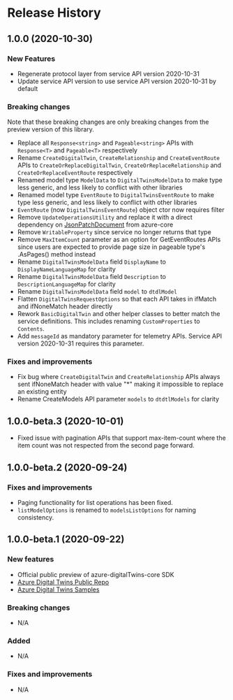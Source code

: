 # Release History

## 1.0.0 (2020-10-30)

### New Features

- Regenerate protocol layer from service API version 2020-10-31
- Update service API version to use service API version 2020-10-31 by default

### Breaking changes

Note that these breaking changes are only breaking changes from the preview version of this library.

- Replace all `Response<string>` and `Pageable<string>` APIs with `Response<T>` and `Pageable<T>` respectively
- Rename `CreateDigitalTwin`, `CreateRelationship` and `CreateEventRoute` APIs to `CreateOrReplaceDigitalTwin`, `CreateOrReplaceRelationship` and `CreateOrReplaceEventRoute` respectively
- Renamed model type `ModelData` to `DigitalTwinsModelData` to make type less generic, and less likely to conflict with other libraries
- Renamed model type `EventRoute` to `DigitalTwinsEventRoute` to make type less generic, and less likely to conflict with other libraries
- `EventRoute` (now `DigitalTwinsEventRoute`) object ctor now requires filter
- Remove `UpdateOperationsUtility` and replace it with a direct dependency on [JsonPatchDocument](https://github.com/Azure/azure-sdk-for-java/blob/master/sdk/core/azure-core/src/main/java/com/azure/core/models/JsonPatchDocument.java) from azure-core
- Remove `WritableProperty` since service no longer returns that type
- Remove `MaxItemCount` parameter as an option for GetEventRoutes APIs since users are expected to provide page size in pageable type's .AsPages() method instead
- Rename `DigitalTwinsModelData` field `DisplayName` to `DisplayNameLanguageMap` for clarity
- Rename `DigitalTwinsModelData` field `Description` to `DescriptionLanguageMap` for clarity
- Rename `DigitalTwinsModelData` field `model` to `dtdlModel`
- Flatten `DigitalTwinsRequestOptions` so that each API takes in ifMatch and ifNoneMatch header directly
- Rework `BasicDigitalTwin` and other helper classes to better match the service definitions. This includes renaming `CustomProperties` to `Contents`.
- Add `messageId` as mandatory parameter for telemetry APIs. Service API version 2020-10-31 requires this parameter.

### Fixes and improvements
- Fix bug where `CreateDigitalTwin` and `CreateRelationship` APIs always sent ifNoneMatch header with value "*" making it impossible to replace an existing entity
- Rename CreateModels API parameter `models` to `dtdtlModels` for clarity


## 1.0.0-beta.3 (2020-10-01)

- Fixed issue with pagination APIs that support max-item-count where the item count was not respected from the second page forward.

## 1.0.0-beta.2 (2020-09-24)

### Fixes and improvements

- Paging functionality for list operations has been fixed.
- `listModelOptions` is renamed to `modelsListOptions` for naming consistency.

## 1.0.0-beta.1 (2020-09-22)

### New features

- Official public preview of azure-digitalTwins-core SDK
- [Azure Digital Twins Public Repo](https://github.com/Azure/azure-sdk-for-java/tree/master/sdk/digitaltwins/azure-digitaltwins-core)
- [Azure Digital Twins Samples](https://github.com/Azure/azure-sdk-for-java/tree/master/sdk/digitaltwins/azure-digitaltwins-core/src/samples)

### Breaking changes

- N/A

### Added

- N/A

### Fixes and improvements

- N/A
